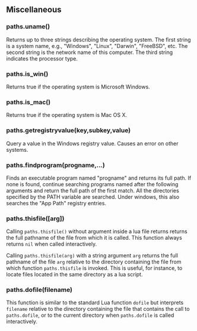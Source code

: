<a name="paths.misc.dok"></a>
## Miscellaneous ##

<a name="paths.uname"></a>
### paths.uname() ###

Returns up to three strings describing the operating system.
The first string is a system name, e.g., "Windows", "Linux", "Darwin", "FreeBSD", etc.
The second string is the network name of this computer.
The third string indicates the processor type.

<a name="paths.is_win"></a>
### paths.is_win() ###

Returns true if the operating system is Microsoft Windows.

<a name="paths.is_mac"></a>
### paths.is_mac() ###

Returns true if the operating system is Mac OS X.

### paths.getregistryvalue(key,subkey,value) ###

Query a value in the Windows registry value. 
Causes an error on other systems.

### paths.findprogram(progname,...) ###

Finds an executable program named "progname" and returns its full path.
If none is found, continue searching programs named after the following arguments
and return the full path of the first match.
All the directories specified by the PATH variable are searched.
Under windows, this also searches the "App Path" registry entries.

<a name="paths.findingfiles.dok"></a>
<a name="paths.thisfile"></a>
### paths.thisfile([arg]) ###

Calling `paths.thisfile()` without argument 
inside a lua file returns returns the full 
pathname of the file from which it is called. 
This function always returns `nil` when called
interactively.

Calling `paths.thisfile(arg)` with a string argument `arg`
returns the full pathname of the file `arg` relative 
to the directory containing the file from which 
function `paths.thisfile` is invoked. This is useful, 
for instance, to locate files located in the same 
directory as a lua script.

<a name="paths.dofile"></a>
### paths.dofile(filename) ###

This function is similar to the standard Lua function `dofile`
but interprets `filename` relative to the directory containing 
the file that contains the call to `paths.dofile`,
or to the current directory when `paths.dofile` is 
called interactively.
